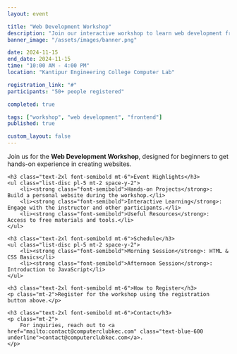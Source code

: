 ```yaml
---
layout: event

title: "Web Development Workshop"
description: "Join our interactive workshop to learn web development from the ground up!"
banner_image: "/assets/images/banner.png"

date: 2024-11-15
end_date: 2024-11-15
time: "10:00 AM - 4:00 PM"
location: "Kantipur Engineering College Computer Lab"

registration_link: "#"
participants: "50+ people registered"

completed: true

tags: ["workshop", "web development", "frontend"]
published: true

custom_layout: false
---
```


<div class="prose max-w-none mx-auto my-8">
    <p class="text-lg">
        Join us for the <strong class="font-bold">Web Development Workshop</strong>, designed for beginners to get hands-on experience in creating websites.
    </p>

    <h3 class="text-2xl font-semibold mt-6">Event Highlights</h3>
    <ul class="list-disc pl-5 mt-2 space-y-2">
        <li><strong class="font-semibold">Hands-on Projects</strong>: Build a personal website during the workshop.</li>
        <li><strong class="font-semibold">Interactive Learning</strong>: Engage with the instructor and other participants.</li>
        <li><strong class="font-semibold">Useful Resources</strong>: Access to free materials and tools.</li>
    </ul>

    <h3 class="text-2xl font-semibold mt-6">Schedule</h3>
    <ul class="list-disc pl-5 mt-2 space-y-2">
        <li><strong class="font-semibold">Morning Session</strong>: HTML & CSS Basics</li>
        <li><strong class="font-semibold">Afternoon Session</strong>: Introduction to JavaScript</li>
    </ul>

    <h3 class="text-2xl font-semibold mt-6">How to Register</h3>
    <p class="mt-2">Register for the workshop using the registration button above.</p>

    <h3 class="text-2xl font-semibold mt-6">Contact</h3>
    <p class="mt-2">
        For inquiries, reach out to <a href="mailto:contact@computerclubkec.com" class="text-blue-600 underline">contact@computerclubkec.com</a>.
    </p>
</div>
